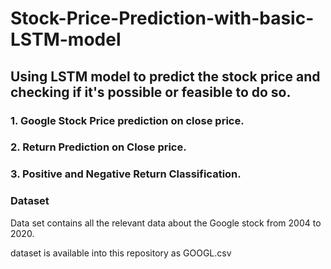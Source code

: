 # Stock-Price-Prediction-with-basic-LSTM-model
## Using LSTM model to predict the stock price and checking if it's possible or feasible to do so.

### 1. Google Stock Price prediction on close price.
### 2. Return Prediction on Close price.
### 3. Positive and Negative Return Classification.

### Dataset
Data set contains all the relevant data about the Google stock from 2004 to 2020.

dataset is available into this repository as GOOGL.csv
